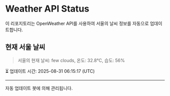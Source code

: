 
# Weather API Status

이 리포지토리는 OpenWeather API를 사용하여 서울의 날씨 정보를 자동으로 업데이트합니다.

## 현재 서울 날씨
> 서울의 현재 날씨: few clouds, 온도: 32.8°C, 습도: 56%

⏳ 업데이트 시간: 2025-08-31 06:15:17 (UTC)

---
자동 업데이트 봇에 의해 관리됩니다.
